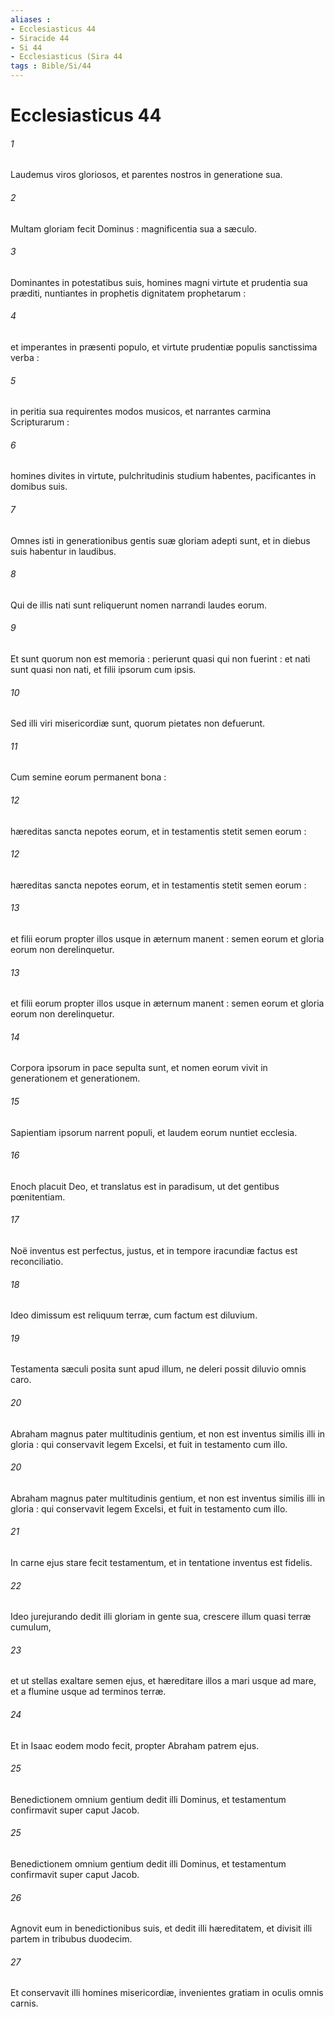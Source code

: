 ```yaml
---
aliases : 
- Ecclesiasticus 44
- Siracide 44
- Si 44
- Ecclesiasticus (Sira 44
tags : Bible/Si/44
---
```


# Ecclesiasticus 44

###### 1
Laudemus viros gloriosos, et parentes nostros in generatione sua.
###### 2
Multam gloriam fecit Dominus : magnificentia sua a sæculo.
###### 3
Dominantes in potestatibus suis, homines magni virtute et prudentia sua præditi, nuntiantes in prophetis dignitatem prophetarum :
###### 4
et imperantes in præsenti populo, et virtute prudentiæ populis sanctissima verba :
###### 5
in peritia sua requirentes modos musicos, et narrantes carmina Scripturarum :
###### 6
homines divites in virtute, pulchritudinis studium habentes, pacificantes in domibus suis.
###### 7
Omnes isti in generationibus gentis suæ gloriam adepti sunt, et in diebus suis habentur in laudibus.
###### 8
Qui de illis nati sunt reliquerunt nomen narrandi laudes eorum.
###### 9
Et sunt quorum non est memoria : perierunt quasi qui non fuerint : et nati sunt quasi non nati, et filii ipsorum cum ipsis.
###### 10
Sed illi viri misericordiæ sunt, quorum pietates non defuerunt.
###### 11
Cum semine eorum permanent bona :
###### 12
hæreditas sancta nepotes eorum, et in testamentis stetit semen eorum :
###### 12
hæreditas sancta nepotes eorum, et in testamentis stetit semen eorum :
###### 13
et filii eorum propter illos usque in æternum manent : semen eorum et gloria eorum non derelinquetur.
###### 13
et filii eorum propter illos usque in æternum manent : semen eorum et gloria eorum non derelinquetur.
###### 14
Corpora ipsorum in pace sepulta sunt, et nomen eorum vivit in generationem et generationem.
###### 15
Sapientiam ipsorum narrent populi, et laudem eorum nuntiet ecclesia.
###### 16
Enoch placuit Deo, et translatus est in paradisum, ut det gentibus pœnitentiam.
###### 17
Noë inventus est perfectus, justus, et in tempore iracundiæ factus est reconciliatio.
###### 18
Ideo dimissum est reliquum terræ, cum factum est diluvium.
###### 19
Testamenta sæculi posita sunt apud illum, ne deleri possit diluvio omnis caro.
###### 20
Abraham magnus pater multitudinis gentium, et non est inventus similis illi in gloria : qui conservavit legem Excelsi, et fuit in testamento cum illo.
###### 20
Abraham magnus pater multitudinis gentium, et non est inventus similis illi in gloria : qui conservavit legem Excelsi, et fuit in testamento cum illo.
###### 21
In carne ejus stare fecit testamentum, et in tentatione inventus est fidelis.
###### 22
Ideo jurejurando dedit illi gloriam in gente sua, crescere illum quasi terræ cumulum,
###### 23
et ut stellas exaltare semen ejus, et hæreditare illos a mari usque ad mare, et a flumine usque ad terminos terræ.
###### 24
Et in Isaac eodem modo fecit, propter Abraham patrem ejus.
###### 25
Benedictionem omnium gentium dedit illi Dominus, et testamentum confirmavit super caput Jacob.
###### 25
Benedictionem omnium gentium dedit illi Dominus, et testamentum confirmavit super caput Jacob.
###### 26
Agnovit eum in benedictionibus suis, et dedit illi hæreditatem, et divisit illi partem in tribubus duodecim.
###### 27
Et conservavit illi homines misericordiæ, invenientes gratiam in oculis omnis carnis.
